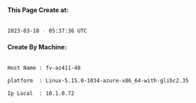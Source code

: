 
   
#### This Page Create at:

```bash

2023-03-18 - 05:37:36 UTC

```

#### Create By Machine:

```bash

Host Name : fv-az411-40

platform  : Linux-5.15.0-1034-azure-x86_64-with-glibc2.35

Ip Local  : 10.1.0.72

```

